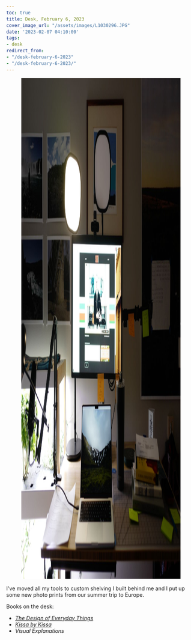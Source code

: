 ```yaml
---
toc: true
title: Desk, February 6, 2023
cover_image_url: "/assets/images/L1030296.JPG"
date: '2023-02-07 04:10:00'
tags:
- desk
redirect_from:
- "/desk-february-6-2023"
- "/desk-february-6-2023/"
---
```


<figure class="kg-card kg-image-card kg-width-full"><img src="/assets/images/L1030296-1.JPG" class="kg-image" alt  width="2000" height="1333" ></figure>

I've moved all my tools to custom shelving I built behind me and I put up some new photo prints from our summer trip to Europe.

Books on the desk:

- _[The Design of Everyday Things]( /after-reading-the-design-of-everyday-things/)_
- _[Kissa by Kissa]( /after-reading-kissa-by-kissa/)_
- _Visual Explanations_

